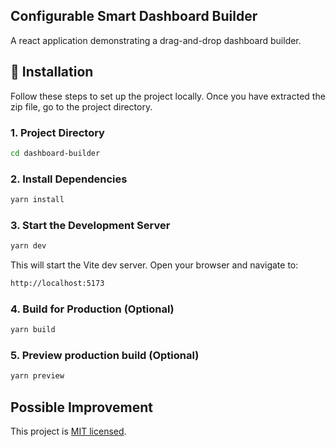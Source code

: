 ## Configurable Smart Dashboard Builder

A react application demonstrating a drag-and-drop dashboard builder.

## 🚀 Installation

Follow these steps to set up the project locally. Once you have extracted the zip file, go to the project directory.

### 1. Project Directory
```bash
cd dashboard-builder
```

### 2. Install Dependencies

```bash
yarn install
```

### 3. Start the Development Server

```bash
yarn dev
```

This will start the Vite dev server. Open your browser and navigate to:

```bash
http://localhost:5173
```

### 4. Build for Production (Optional)

```bash
yarn build
```

### 5. Preview production build (Optional)

```bash
yarn preview
```

## Possible Improvement

This project is [MIT licensed](LICENSE).